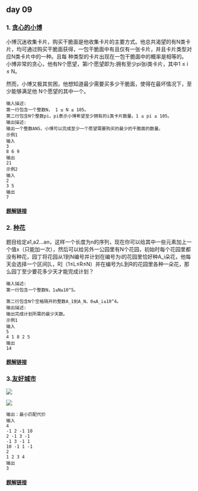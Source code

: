 ## day 09

### 1. [贪心的小博](<https://www.nowcoder.com/practice/0b9057782d064aeca1897bc1cfda4092?tpId=128&&tqId=33805&rp=1&ru=/ta/exam-meituan&qru=/ta/exam-meituan/question-ranking>)
小博沉迷收集卡片，购买干脆面是他收集卡片的主要方式。他总共渴望的有N类卡片，均可通过购买干脆面获得，一包干脆面中有且仅有一张卡片，并且卡片类型对应N类卡片中的一种。且每 种类型的卡片出现在一包干脆面中的概率是相等的。 
小博非常的贪心，他有N个愿望，第i个愿望即为:拥有至少pi张i类卡片，其中1 ≤ i ≤ N。              

然而，小博又极其贫困，他想知道最少需要买多少干脆面，使得在最坏情况下，至少能够满足他 N个愿望的其中一个。

```
输入描述:
第一行包含一个整数N， 1 ≤ N ≤ 105。
第二行包含N个整数pi，pi表示小博希望至少拥有的i类卡片数量。1 ≤ pi ≤ 105。
输出描述:
输出一个整数ANS，小博可以完成至少一个愿望需要购买的最少的干脆面的数量。
示例1
输入
3
8 6 9
输出
21
示例2
输入
2
3 5
输出
7
```

#### [题解链接](./solution_1.md)

### 2. [种花](<https://www.nowcoder.com/practice/09066b2c010f4218adb1a1db42dbb236?tpId=128&&tqId=33814&rp=1&ru=/ta/exam-meituan&qru=/ta/exam-meituan/question-ranking>)

题目给定a1,a2...an，这样一个长度为n的序列，现在你可以给其中一些元素加上一个值x（只能加一次），然后可以给另外一公园里有N个花园，初始时每个花园里都没有种花，园丁将花园从1到N编号并计划在编号为i的花园里恰好种A_i朵花，他每天会选择一个区间[L，R]（1≤L≤R≤N）并在编号为L到R的花园里各种一朵花，那么园丁至少要花多少天才能完成计划？

```
输入描述:
第一行包含一个整数N，1≤N≤10^5。

第二行包含N个空格隔开的整数A_1到A_N，0≤A_i≤10^4。
输出描述:
输出完成计划所需的最少天数。
示例1
输入
5
4 1 8 2 5
输出
14
```

#### [题解链接](./solution_2.md)

### 3.[友好城市](<https://www.nowcoder.com/practice/d5a28292e62c4419a145ed6ba2656450?tpId=128&&tqId=33790&rp=1&ru=/ta/exam-meituan&qru=/ta/exam-meituan/question-ranking>)

![](https://uploadfiles.nowcoder.com/images/20180605/303792_1528168267595_9BB1871DD92F37E2F38C4873EAF7C267)

![](https://uploadfiles.nowcoder.com/images/20180605/303792_1528168245042_79474D3F3C2CD1791B68D7CC03624AE1)

```
输出：最小匹配代价
输入
4
-1 2 -1 10
2 -1 3 -1
-1 3 -1 1
10 -1 1 -1
2
1 2 3 4
输出
3
```

#### [题解链接](./solution_3.md)

